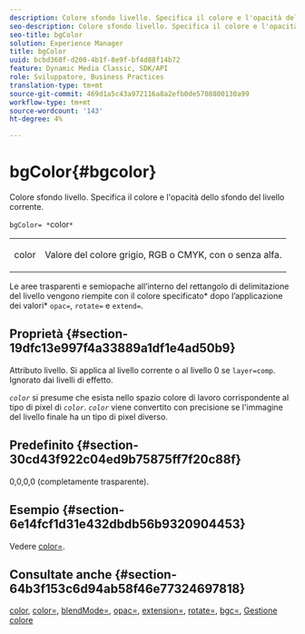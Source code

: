 ```yaml
---
description: Colore sfondo livello. Specifica il colore e l'opacità dello sfondo del livello corrente.
seo-description: Colore sfondo livello. Specifica il colore e l'opacità dello sfondo del livello corrente.
seo-title: bgColor
solution: Experience Manager
title: bgColor
uuid: bcbd368f-d200-4b1f-8e9f-bf4d88f14b72
feature: Dynamic Media Classic, SDK/API
role: Sviluppatore, Business Practices
translation-type: tm+mt
source-git-commit: 469d1a5c43a972116a8a2efb0de5708800130a99
workflow-type: tm+mt
source-wordcount: '143'
ht-degree: 4%

---
```



# bgColor{#bgcolor}

Colore sfondo livello. Specifica il colore e l&#39;opacità dello sfondo del livello corrente.

`bgColor= *`color`*`

<table id="simpletable_2D23B1B282CD4216AB5BE7E7430D1B3F"> 
 <tr class="strow"> 
  <td class="stentry"> <p><span class="codeph"> <span class="varname"> color</span></span> </p> </td> 
  <td class="stentry"> <p>Valore del colore grigio, RGB o CMYK, con o senza alfa. </p></td> 
 </tr> 
</table>

Le aree trasparenti e semiopache all’interno del rettangolo di delimitazione del livello vengono riempite con il colore specificato* dopo l’applicazione dei valori* `opac=`, `rotate=` e `extend=`.

## Proprietà {#section-19dfc13e997f4a33889a1df1e4ad50b9}

Attributo livello. Si applica al livello corrente o al livello 0 se `layer=comp`. Ignorato dai livelli di effetto.

*`color`* si presume che esista nello spazio colore di lavoro corrispondente al tipo di pixel di  *`color`*. *`color`* viene convertito con precisione se l&#39;immagine del livello finale ha un tipo di pixel diverso.

## Predefinito {#section-30cd43f922c04ed9b75875ff7f20c88f}

0,0,0,0 (completamente trasparente).

## Esempio {#section-6e14fcf1d31e432dbdb56b9320904453}

Vedere [color=](../../../../../is-api/http-ref/image-serving-api-ref/c-http-protocol-reference/c-command-reference/r-color-commandref.md#reference-b044954ec6184253b8831579466b4423).

## Consultate anche {#section-64b3f153c6d94ab58f46e77324697818}

[color](../../../../../is-api/http-ref/image-serving-api-ref/c-http-protocol-reference/c-data-types/r-is-http-color.md#reference-0fdb264a3aed4bd78451bb55311f6e93),  [color=](../../../../../is-api/http-ref/image-serving-api-ref/c-http-protocol-reference/c-command-reference/r-color-commandref.md#reference-b044954ec6184253b8831579466b4423),  [blendMode=](../../../../../is-api/http-ref/image-serving-api-ref/c-http-protocol-reference/c-command-reference/r-blendmode.md#reference-8be10dde1d584429966cb61ac8e7d172),  [opac=](../../../../../is-api/http-ref/image-serving-api-ref/c-http-protocol-reference/c-command-reference/r-opac.md#reference-d2269b51aca34599a08d0a46ee5c27e5),  [extension=](../../../../../is-api/http-ref/image-serving-api-ref/c-http-protocol-reference/c-command-reference/r-extend.md#reference-7e9156beb285459d830e2d56782a74ac),  [rotate=](../../../../../is-api/http-ref/image-serving-api-ref/c-http-protocol-reference/c-command-reference/r-rotate.md#reference-12abb086635546ec9ec2e1a793dc1096),  [bgc=](../../../../../is-api/http-ref/image-serving-api-ref/c-http-protocol-reference/c-command-reference/r-bgc.md#reference-53376175f617446fbe5c69120f834b88),  [Gestione colore](../../../../../is-api/http-ref/image-serving-api-ref/c-http-protocol-reference/c-syntax-and-features/r-color-management.md#reference-c7e4a72d589145189f7e4bcb6b4544d7)
